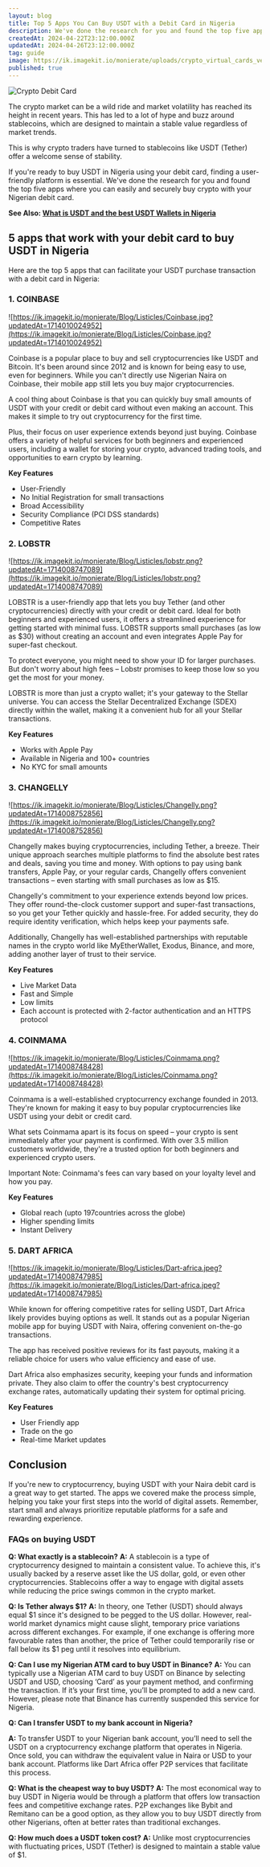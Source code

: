 ```yaml
---
layout: blog
title: Top 5 Apps You Can Buy USDT with a Debit Card in Nigeria
description: We've done the research for you and found the top five apps where you can easily and securely buy crypto with your Nigerian debit card.
createdAt: 2024-04-22T23:12:00.000Z
updatedAt: 2024-04-26T23:12:00.000Z
tag: guide
image: https://ik.imagekit.io/monierate/uploads/crypto_virtual_cards_vector.jpg
published: true
---
```

![Crypto Debit Card](https://ik.imagekit.io/monierate/uploads/crypto_virtual_cards_vector.jpg?updatedAt=1713341958629)

The crypto market can be a wild ride and market volatility has reached its height in recent years. This has led to a lot of hype and buzz around stablecoins, which are designed to maintain a stable value regardless of market trends.

This is why crypto traders have turned to stablecoins like USDT (Tether) offer a welcome sense of stability.

If you're ready to buy USDT in Nigeria using your debit card, finding a user-friendly platform is essential. We've done the research for you and found the top five apps where you can easily and securely buy crypto with your Nigerian debit card.

**See Also: [What is USDT and the best USDT Wallets in Nigeria](https://monierate.com/blog/what-is-usdt-wallet-and-best-usdt-wallets-in-nigeria)**

## 5 apps that work with your debit card to buy USDT in Nigeria

Here are the top 5 apps that can facilitate your USDT purchase transaction with a debit card in Nigeria:

### 1. COINBASE

![https://ik.imagekit.io/monierate/Blog/Listicles/Coinbase.jpg?updatedAt=1714010024952](https://ik.imagekit.io/monierate/Blog/Listicles/Coinbase.jpg?updatedAt=1714010024952)

Coinbase is a popular place to buy and sell cryptocurrencies like USDT and Bitcoin. It's been around since 2012 and is known for being easy to use, even for beginners. While you can't directly use Nigerian Naira on Coinbase, their mobile app still lets you buy major cryptocurrencies.

A cool thing about Coinbase is that you can quickly buy small amounts of USDT with your credit or debit card without even making an account. This makes it simple to try out cryptocurrency for the first time.

Plus, their focus on user experience extends beyond just buying. Coinbase offers a variety of helpful services for both beginners and experienced users, including a wallet for storing your crypto, advanced trading tools, and opportunities to earn crypto by learning.

**Key Features**

-   User-Friendly
-   No Initial Registration for small transactions
-   Broad Accessibility
-   Security Compliance (PCI DSS standards)
-   Competitive Rates

### 2. LOBSTR

![https://ik.imagekit.io/monierate/Blog/Listicles/lobstr.png?updatedAt=1714008747089](https://ik.imagekit.io/monierate/Blog/Listicles/lobstr.png?updatedAt=1714008747089)

LOBSTR is a user-friendly app that lets you buy Tether (and other cryptocurrencies) directly with your credit or debit card. Ideal for both beginners and experienced users, it offers a streamlined experience for getting started with minimal fuss. LOBSTR supports small purchases (as low as $30) without creating an account and even integrates Apple Pay for super-fast checkout.

To protect everyone, you might need to show your ID for larger purchases. But don't worry about high fees – Lobstr promises to keep those low so you get the most for your money.

LOBSTR is more than just a crypto wallet; it's your gateway to the Stellar universe. You can access the Stellar Decentralized Exchange (SDEX) directly within the wallet, making it a convenient hub for all your Stellar transactions.

**Key Features**

-   Works with Apple Pay
-   Available in Nigeria and 100+ countries
-   No KYC for small amounts

### 3. CHANGELLY

![https://ik.imagekit.io/monierate/Blog/Listicles/Changelly.png?updatedAt=1714008752856](https://ik.imagekit.io/monierate/Blog/Listicles/Changelly.png?updatedAt=1714008752856)

Changelly makes buying cryptocurrencies, including Tether, a breeze. Their unique approach searches multiple platforms to find the absolute best rates and deals, saving you time and money. With options to pay using bank transfers, Apple Pay, or your regular cards, Changelly offers convenient transactions – even starting with small purchases as low as $15.

Changelly's commitment to your experience extends beyond low prices. They offer round-the-clock customer support and super-fast transactions, so you get your Tether quickly and hassle-free. For added security, they do require identity verification, which helps keep your payments safe.

Additionally, Changelly has well-established partnerships with reputable names in the crypto world like MyEtherWallet, Exodus, Binance, and more, adding another layer of trust to their service.

**Key Features**

-   Live Market Data
-   Fast and Simple
-   Low limits
-   Each account is protected with 2-factor authentication and an HTTPS protocol

### 4. COINMAMA

![https://ik.imagekit.io/monierate/Blog/Listicles/Coinmama.png?updatedAt=1714008748428](https://ik.imagekit.io/monierate/Blog/Listicles/Coinmama.png?updatedAt=1714008748428)

Coinmama is a well-established cryptocurrency exchange founded in 2013. They're known for making it easy to buy popular cryptocurrencies like USDT using your debit or credit card.

What sets Coinmama apart is its focus on speed – your crypto is sent immediately after your payment is confirmed. With over 3.5 million customers worldwide, they're a trusted option for both beginners and experienced crypto users.

Important Note: Coinmama's fees can vary based on your loyalty level and how you pay.

**Key Features**

-   Global reach (upto 197countries across the globe)
-   Higher spending limits    
-   Instant Delivery

### 5. DART AFRICA

![https://ik.imagekit.io/monierate/Blog/Listicles/Dart-africa.jpeg?updatedAt=1714008747985](https://ik.imagekit.io/monierate/Blog/Listicles/Dart-africa.jpeg?updatedAt=1714008747985)

While known for offering competitive rates for selling USDT, Dart Africa likely provides buying options as well. It stands out as a popular Nigerian mobile app for buying USDT with Naira, offering convenient on-the-go transactions.

The app has received positive reviews for its fast payouts, making it a reliable choice for users who value efficiency and ease of use.

Dart Africa also emphasizes security, keeping your funds and information private. They also claim to offer the country's best cryptocurrency exchange rates, automatically updating their system for optimal pricing.

**Key Features**

-   User Friendly app
-   Trade on the go
-   Real-time Market updates

## Conclusion

If you're new to cryptocurrency, buying USDT with your Naira debit card is a great way to get started. The apps we covered make the process simple, helping you take your first steps into the world of digital assets. Remember, start small and always prioritize reputable platforms for a safe and rewarding experience.

### FAQs on buying USDT

**Q: What exactly is a stablecoin?**
**A:** A stablecoin is a type of cryptocurrency designed to maintain a consistent value. To achieve this, it's usually backed by a reserve asset like the US dollar, gold, or even other cryptocurrencies. Stablecoins offer a way to engage with digital assets while reducing the price swings common in the crypto market.

**Q: Is Tether always $1?**
**A:** In theory, one Tether (USDT) should always equal $1 since it's designed to be pegged to the US dollar. However, real-world market dynamics might cause slight, temporary price variations across different exchanges. For example, if one exchange is offering more favourable rates than another, the price of Tether could temporarily rise or fall below its $1 peg until it resolves into equilibrium.

**Q: Can I use my Nigerian ATM card to buy USDT in Binance?**
**A:** You can typically use a Nigerian ATM card to buy USDT on Binance by selecting USDT and USD, choosing ‘Card’ as your payment method, and confirming the transaction. If it’s your first time, you’ll be prompted to add a new card. However, please note that Binance has currently suspended this service for Nigeria.

**Q: Can I transfer USDT to my bank account in Nigeria?**

**A:** To transfer USDT to your Nigerian bank account, you’ll need to sell the USDT on a cryptocurrency exchange platform that operates in Nigeria. Once sold, you can withdraw the equivalent value in Naira or USD to your bank account. Platforms like Dart Africa offer P2P services that facilitate this process.

**Q: What is the cheapest way to buy USDT?**
**A:** The most economical way to buy USDT in Nigeria would be through a platform that offers low transaction fees and competitive exchange rates. P2P exchanges like Bybit and Remitano can be a good option, as they allow you to buy USDT directly from other Nigerians, often at better rates than traditional exchanges.

**Q: How much does a USDT token cost?**
**A:** Unlike most cryptocurrencies with fluctuating prices, USDT (Tether) is designed to maintain a stable value of $1.
